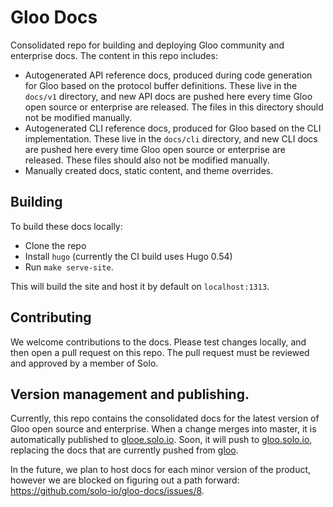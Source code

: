 # Gloo Docs

Consolidated repo for building and deploying Gloo community and enterprise docs. The content in this repo includes:

* Autogenerated API reference docs, produced during code generation for Gloo based on the protocol buffer definitions. These 
live in the `docs/v1` directory, and new API docs are pushed here every time Gloo open source or enterprise are released. The 
files in this directory should not be modified manually. 
* Autogenerated CLI reference docs, produced for Gloo based on the CLI implementation. These live in the `docs/cli` directory, and
new CLI docs are pushed here every time Gloo open source or enterprise are released. These files should also not be modified manually. 
* Manually created docs, static content, and theme overrides. 

## Building

To build these docs locally:
* Clone the repo
* Install `hugo` (currently the CI build uses Hugo 0.54)
* Run `make serve-site`. 

This will build the site and host it by default on `localhost:1313`.

## Contributing

We welcome contributions to the docs. Please test changes locally, and then open a pull request on this repo. The 
pull request must be reviewed and approved by a member of Solo. 

## Version management and publishing. 

Currently, this repo contains the consolidated docs for the latest version of Gloo open source and enterprise. When 
a change merges into master, it is automatically published to [glooe.solo.io](glooe.solo.io). Soon, it will push 
to [gloo.solo.io](gloo.solo.io), replacing the docs that are currently pushed from [gloo](https://github.com/solo-io/gloo).

In the future, we plan to host docs for each minor version of the product, however we are blocked on figuring out a
path forward: https://github.com/solo-io/gloo-docs/issues/8. 

